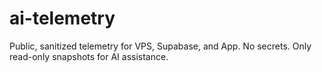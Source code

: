 # ai-telemetry
Public, sanitized telemetry for VPS, Supabase, and App.
No secrets. Only read-only snapshots for AI assistance.
